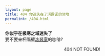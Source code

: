 ```yaml
---
layout: page
title: 404 你迷失在了琪露诺的领地
permalink: /404.html
---
```


**你似乎在极寒之域迷失了**  
要不要来杯隔壁[冰酱家](http://ice1000.org)的咖啡?

<center>
404 NOT FOUND!
</center>